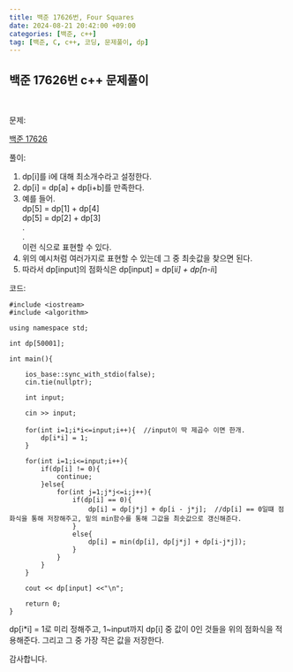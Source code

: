```yaml
---
title: 백준 17626번, Four Squares
date: 2024-08-21 20:42:00 +09:00
categories: [백준, c++]
tag: [백준, C, c++, 코딩, 문제풀이, dp]
---
```


## 백준 17626번 c++ 문제풀이
<br>

문제:

[백준 17626](https://www.acmicpc.net/problem/17626)

풀이:

1. dp[i]를 i에 대해 최소개수라고 설정한다.
2. dp[i] = dp[a] + dp[i+b]를 만족한다.
3. 예를 들어.<br>
   dp[5] = dp[1] + dp[4]<br>
   dp[5] = dp[2] + dp[3]<br>
   .<br>
   .<br>
   이런 식으로 표현할 수 있다.
4. 위의 예시처럼 여러가지로 표현할 수 있는데 그 중 최솟값을 찾으면 된다.
5. 따라서 dp[input]의 점화식은 dp[input] = dp[i*i] + dp[n-i*i]

코드:

    #include <iostream>
    #include <algorithm>

    using namespace std;

    int dp[50001];

    int main(){
    
        ios_base::sync_with_stdio(false);
        cin.tie(nullptr);

        int input;

        cin >> input;

        for(int i=1;i*i<=input;i++){  //input이 딱 제곱수 이면 한개.
            dp[i*i] = 1;
        }

        for(int i=1;i<=input;i++){
            if(dp[i] != 0){
                continue;
            }else{
                for(int j=1;j*j<=i;j++){
                    if(dp[i] == 0){
                        dp[i] = dp[j*j] + dp[i - j*j];  //dp[i] == 0일떄 점화식을 통해 저장해주고, 밑의 min함수를 통해 그값을 최솟값으로 갱신해준다.
                    }
                    else{
                        dp[i] = min(dp[i], dp[j*j] + dp[i-j*j]);
                    }
                }
            }
        }

        cout << dp[input] <<"\n";

        return 0;
    } 

dp[i*i] = 1로 미리 정해주고, 1~input까지 dp[i] 중 값이 0인 것들을 위의 점화식을 적용해준다. 그리고 그 중 가장 작은 값을 저장한다.

감사합니다.
   
